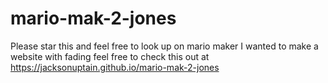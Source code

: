 # mario-mak-2-jones
Please star this and feel free to look up on mario maker
I wanted to make a website with fading feel free to check this out at https://jacksonuptain.github.io/mario-mak-2-jones


